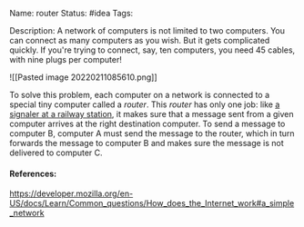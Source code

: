 Name: router
Status: #idea
Tags:

Description:
A network of computers is not limited to two computers. You can connect as many computers as you wish. But it gets complicated quickly. If you're trying to connect, say, ten computers, you need 45 cables, with nine plugs per computer!

![[Pasted image 20220211085610.png]]


To solve this problem, each computer on a network is connected to a special tiny computer called a _router_. This _router_ has only one job: like [a signaler at a railway station](https://en.wikipedia.org/wiki/Rail_Signaller), it makes sure that a message sent from a given computer arrives at the right destination computer. To send a message to computer B, computer A must send the message to the router, which in turn forwards the message to computer B and makes sure the message is not delivered to computer C.





#### References:
https://developer.mozilla.org/en-US/docs/Learn/Common_questions/How_does_the_Internet_work#a_simple_network